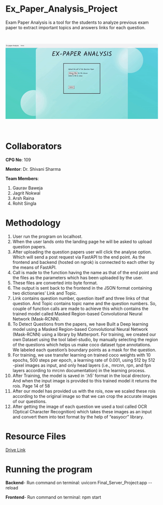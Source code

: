 # Ex_Paper_Analysis_Project
Exam Paper Analysis is a tool for the students to analyze previous exam paper to extract important topics and answers links for each question.

<br>

![](https://github.com/Aanvikshiki/Ex_Paper_Analysis_Project/blob/main/resources/project_demo.gif)

<br>

# Collaborators

**CPG No**: 109

**Mentor**: Dr. Shivani Sharma

**Team Members**:

1. Gaurav Baweja
2. Jagrit Nokwal
3. Arsh Raina
4. Rohit Singla

# Methodology
1. User run the program on localhost.
2. When the user lands onto the landing page he will be asked to upload question papers.
3. After uploading the question papers user will click the analyse option. Which will send a post request via
FastAPI to the end point. As the frontend and backend (hosted on ngrok) is connected to each other by the
means of FastAPI.
4. Call is made to the function having the name as that of the end point and the files as the parameters which
has been uploaded by the user.
5. These files are converted into byte format.
6. The output is sent back to the frontend in the JSON format containing two dictionaries’ Link and Topic.
7. Link contains question number, question itself and three links of that question. And Topic contains topic
name and the question numbers. So, couple of function calls are made to achieve this which contains the
trained model called Masked Region-based Convolutional Neural Network (Mask-RCNN).
8. To Detect Questions from the papers, we have Built a Deep learning model using a Masked Region-based
Convolutional Neural Network (Mask-RCNN) using a library by Matterport. For training, we created our
own Dataset using the tool label-studio, by manually selecting the region of the questions which helps us
make coco dataset type annotations. We labeled each question’s boundary points as a mask for the
question.
9. For training, we use transfer learning on trained coco weights with 10 epochs, 500 steps per epoch, a
learning rate of 0.001, using 512 by 512 -pixel images as input, and only head layers (i.e., mrcnn, rpn, and
fpn layers according to mrcnn documentation) in the learning process.
10. After Training, the model is saved in ‘.h5’ format in the local directory. And when the input image is
provided to this trained model it returns the rois.
Page 14 of 58
11. After our model has provided us with the rois, now we scaled these rois according to the original image so
that we can crop the accurate images of our questions.
12. After getting the image of each question we used a tool called OCR (Optical Character Recognition) which
takes these images as an input and convert them into text format by the help of “easyocr” library.

# Resource Files

[Drive Link](https://drive.google.com/drive/folders/1HBACkzHMe1FwZwqNN1DK39QNSabKAjrn?usp=share_link)
# Running the program

**Backend**- Run command on terminal: uvicorn Final_Server_Project:app --reload

**Frontend**- Run command on terminal: npm start



